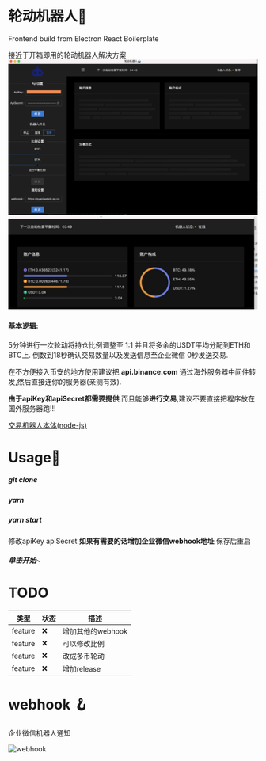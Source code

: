 # 轮动机器人🤖️

Frontend build from Electron React Boilerplate

接近于开箱即用的轮动机器人解决方案
![基本菜单](https://raw.githubusercontent.com/KevinTroyT/binance-rotation-bot/master/doc/image/menu.png)
![账户信息](https://raw.githubusercontent.com/KevinTroyT/binance-rotation-bot/master/doc/image/menu2.jpg)
#### 基本逻辑: 
5分钟进行一次轮动将持仓比例调整至 1:1 并且将多余的USDT平均分配到ETH和BTC上.
倒数到18秒确认交易数量以及发送信息至企业微信 0秒发送交易.

在不方便接入币安的地方使用建议把 **api.binance.com** 通过海外服务器中间件转发,然后直接连你的服务器(亲测有效).

**由于apiKey和apiSecret都需要提供**,而且能够**进行交易**,建议不要直接把程序放在国外服务器跑!!!

[交易机器人本体(node-js)](https://github.com/KevinTroyT/binance-rotation-bot/tree/master/src/main/TradeBot)

# Usage🚀
##### git clone
##### yarn
##### yarn start
修改apiKey apiSecret 
**如果有需要的话增加企业微信webhook地址**
保存后重启
##### 单击开始~

# TODO

|类型|状态| 描述 | 
|--|--| -- |
|feature| ❌ | 增加其他的webhook |
|feature| ❌ | 可以修改比例 |
|feature| ❌ | 改成多币轮动 |
|feature| ❌ | 增加release |


# webhook 🪝
 
 企业微信机器人通知
  
![webhook](https://raw.githubusercontent.com/KevinTroyT/binance-rotation-bot/master/doc/image/webhook.png)
